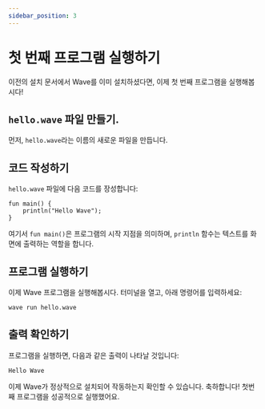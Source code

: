 ```yaml
---
sidebar_position: 3
---
```


# 첫 번째 프로그램 실행하기

이전의 설치 문서에서 Wave를 이미 설치하셨다면, 이제 첫 번째 프로그램을 실행해봅시다!

## `hello.wave` 파일 만들기.

먼저, `hello.wave`라는 이름의 새로운 파일을 만듭니다.

## 코드 작성하기

`hello.wave` 파일에 다음 코드를 장성합니다:

```wave
fun main() {
    println("Hello Wave");
}
```

여기서 `fun main()`은 프로그램의 시작 지점을 의미하며, `println` 함수는 텍스트를 화면에 출력하는 역할을 합니다.

## 프로그램 실행하기

이제 Wave 프로그램을 실행해봅시다. 터미널을 열고, 아래 명령어를 입력하세요:

```bash
wave run hello.wave
```

## 출력 확인하기

프로그램을 실행하면, 다음과 같은 출력이 나타날 것입니다:

```
Hello Wave
```

이제 Wave가 정상적으로 설치되어 작동하는지 확인할 수 있습니다. 축하합니다! 첫번째 프로그램을 성공적으로 실행했어요.
